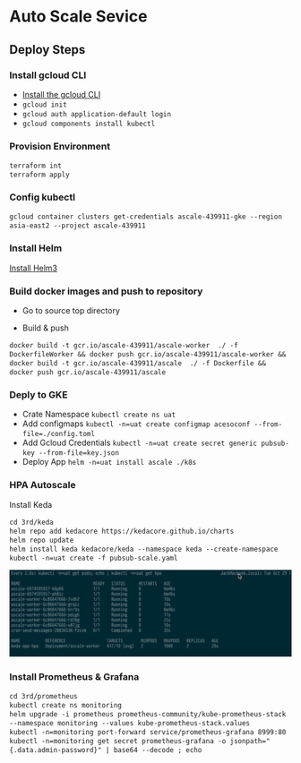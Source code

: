 # Auto Scale Sevice


## Deploy Steps

### Install gcloud CLI 

* [Install the gcloud CLI](https://cloud.google.com/sdk/docs/install)
* `gcloud init`
* `gcloud auth application-default login`
* `gcloud components install kubectl`

### Provision Environment
```
terraform int 
terraform apply
```

### Config kubectl

```
gcloud container clusters get-credentials ascale-439911-gke --region asia-east2 --project ascale-439911
```

### Install Helm

[Install Helm3 ](https://helm.sh/docs/intro/install/)


### Build docker images and push to repository

* Go to source top directory

* Build & push
```
docker build -t gcr.io/ascale-439911/ascale-worker  ./ -f DockerfileWorker && docker push gcr.io/ascale-439911/ascale-worker && docker build -t gcr.io/ascale-439911/ascale  ./ -f Dockerfile && docker push gcr.io/ascale-439911/ascale
```
### Deply to GKE
* Crate Namespace `kubectl create ns uat`
* Add configmaps `kubectl -n=uat create configmap acesoconf --from-file=./config.toml`
* Add Gcloud Credentials `kubectl -n=uat create secret generic pubsub-key --from-file=key.json`
* Deploy App `helm -n=uat install ascale ./k8s`

### HPA Autoscale

 Install Keda 
```
cd 3rd/keda
helm repo add kedacore https://kedacore.github.io/charts
helm repo update
helm install keda kedacore/keda --namespace keda --create-namespace
kubectl -n=uat create -f pubsub-scale.yaml
```
![HPA](./assets/hpa.png)

### Install Prometheus & Grafana
```
cd 3rd/prometheus
kubectl create ns monitoring
helm upgrade -i prometheus prometheus-community/kube-prometheus-stack --namespace monitoring --values kube-prometheus-stack.values
kubectl -n=monitoring port-forward service/prometheus-grafana 8999:80
kubectl -n=monitoring get secret prometheus-grafana -o jsonpath="{.data.admin-password}" | base64 --decode ; echo
```

